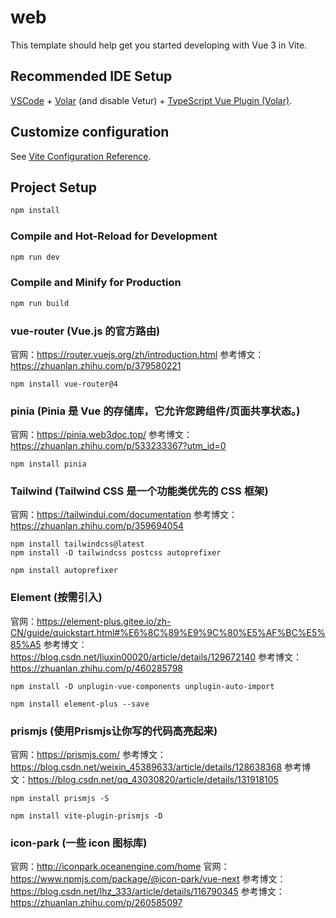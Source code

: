 # web

This template should help get you started developing with Vue 3 in Vite.

## Recommended IDE Setup

[VSCode](https://code.visualstudio.com/) + [Volar](https://marketplace.visualstudio.com/items?itemName=Vue.volar) (and disable Vetur) + [TypeScript Vue Plugin (Volar)](https://marketplace.visualstudio.com/items?itemName=Vue.vscode-typescript-vue-plugin).

## Customize configuration

See [Vite Configuration Reference](https://vitejs.dev/config/).

## Project Setup

```sh
npm install
```

### Compile and Hot-Reload for Development

```sh
npm run dev
```

### Compile and Minify for Production

```sh
npm run build
```

### vue-router (Vue.js 的官方路由) 
官网：https://router.vuejs.org/zh/introduction.html
参考博文：https://zhuanlan.zhihu.com/p/379580221
```
npm install vue-router@4    
```

### pinia (Pinia 是 Vue 的存储库，它允许您跨组件/页面共享状态。)
官网：https://pinia.web3doc.top/
参考博文：https://zhuanlan.zhihu.com/p/533233367?utm_id=0
```
npm install pinia
```

### Tailwind (Tailwind CSS 是一个功能类优先的 CSS 框架) 
官网：https://tailwindui.com/documentation
参考博文：https://zhuanlan.zhihu.com/p/359694054
```
npm install tailwindcss@latest
npm install -D tailwindcss postcss autoprefixer

npm install autoprefixer
```

### Element (按需引入)
官网：https://element-plus.gitee.io/zh-CN/guide/quickstart.html#%E6%8C%89%E9%9C%80%E5%AF%BC%E5%85%A5
参考博文：https://blog.csdn.net/liuxin00020/article/details/129672140
参考博文：https://zhuanlan.zhihu.com/p/460285798
```
npm install -D unplugin-vue-components unplugin-auto-import

npm install element-plus --save
```

### prismjs (使用Prismjs让你写的代码高亮起来)
官网：https://prismjs.com/
参考博文：https://blog.csdn.net/weixin_45389633/article/details/128638368
参考博文：https://blog.csdn.net/qq_43030820/article/details/131918105
```
npm install prismjs -S

npm install vite-plugin-prismjs -D
```

### icon-park (一些 icon 图标库)
官网：http://iconpark.oceanengine.com/home
官网：https://www.npmjs.com/package/@icon-park/vue-next
参考博文：https://blog.csdn.net/lhz_333/article/details/116790345
参考博文：https://zhuanlan.zhihu.com/p/260585097
```

```